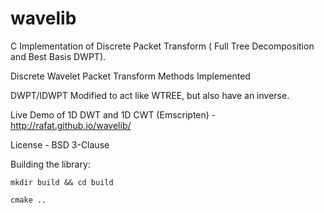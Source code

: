 
wavelib
=======

C Implementation of Discrete Packet Transform ( Full Tree Decomposition and Best Basis DWPT).

Discrete Wavelet Packet Transform Methods Implemented


DWPT/IDWPT Modified to act like WTREE, but also have an inverse.


Live Demo of 1D DWT and 1D CWT (Emscripten) - http://rafat.github.io/wavelib/

License - BSD 3-Clause


Building the library:

`mkdir build && cd build`

`cmake ..`